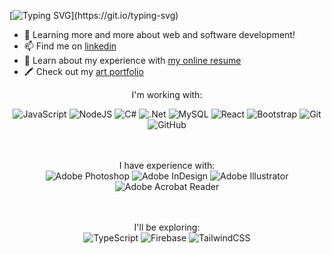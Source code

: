 [![Typing SVG](https://readme-typing-svg.demolab.com?font=Roboto+Slab&size=30&pause=1000&width=435&lines=Sarah+Andyshak+is...)](https://git.io/typing-svg)

- 🌱 Learning more and more about web and software development!
- 📫 Find me on [linkedin](https://www.linkedin.com/in/sarah-andyshak/)
- 📃 Learn about my experience with [my online resume](https://sarah-andyshak-resume.vercel.app/)
- 🖍️ Check out my [art portfolio](https://sarahandyshak.com/)

<div align="center">
I'm working with:
<br>
<!-- [![techstack logo](https://readme-components.vercel.app/api?component=logo&logo=javascript)](https://github.com/harish-sethuraman/readme-components)[![techstack logo](https://readme-components.vercel.app/api?component=logo&logo=Csharp)](https://github.com/harish-sethuraman/readme-components)[![techstack logo](https://readme-components.vercel.app/api?component=logo&logo=React)](https://github.com/harish-sethuraman/readme-components)[![techstack logo](https://readme-components.vercel.app/api?component=logo&logo=MySQL)](https://github.com/harish-sethuraman/readme-components) -->

![JavaScript](https://img.shields.io/badge/javascript-%23323330.svg?style=for-the-badge&logo=javascript&logoColor=%23F7DF1E) ![NodeJS](https://img.shields.io/badge/node.js-6DA55F?style=for-the-badge&logo=node.js&logoColor=white) ![C#](https://img.shields.io/badge/c%23-%23239120.svg?style=for-the-badge&logo=c-sharp&logoColor=white) ![.Net](https://img.shields.io/badge/.NET-5C2D91?style=for-the-badge&logo=.net&logoColor=white) ![MySQL](https://img.shields.io/badge/mysql-%2300f.svg?style=for-the-badge&logo=mysql&logoColor=white) ![React](https://img.shields.io/badge/react-%2320232a.svg?style=for-the-badge&logo=react&logoColor=%2361DAFB) ![Bootstrap](https://img.shields.io/badge/bootstrap-%23563D7C.svg?style=for-the-badge&logo=bootstrap&logoColor=white)
 ![Git](https://img.shields.io/badge/git-%23F05033.svg?style=for-the-badge&logo=git&logoColor=white) ![GitHub](https://img.shields.io/badge/github-%23121011.svg?style=for-the-badge&logo=github&logoColor=white)


<br><br>
I have experience with:
<br>
![Adobe Photoshop](https://img.shields.io/badge/adobe%20photoshop-%2331A8FF.svg?style=for-the-badge&logo=adobe%20photoshop&logoColor=white) ![Adobe InDesign](https://img.shields.io/badge/Adobe%20InDesign-49021F?style=for-the-badge&logo=adobeindesign&logoColor=white) ![Adobe Illustrator](https://img.shields.io/badge/adobe%20illustrator-%23FF9A00.svg?style=for-the-badge&logo=adobe%20illustrator&logoColor=white) ![Adobe Acrobat Reader](https://img.shields.io/badge/Adobe%20Acrobat%20Reader-EC1C24.svg?style=for-the-badge&logo=Adobe%20Acrobat%20Reader&logoColor=white)

<br><br>
I'll be exploring:
<br>![TypeScript](https://img.shields.io/badge/typescript-%23007ACC.svg?style=for-the-badge&logo=typescript&logoColor=white) ![Firebase](https://img.shields.io/badge/Firebase-039BE5?style=for-the-badge&logo=Firebase&logoColor=white) ![TailwindCSS](https://img.shields.io/badge/tailwindcss-%2338B2AC.svg?style=for-the-badge&logo=tailwind-css&logoColor=white)
 </div>


<!--
**SarahAndyshak/SarahAndyshak** is a ✨ _special_ ✨ repository because its `README.md` (this file) appears on your GitHub profile.

Here are some ideas to get you started:

- 🔭 I’m currently working on ...
- 🌱 I’m currently learning ...
- 👯 I’m looking to collaborate on ...
- 🤔 I’m looking for help with ...
- 💬 Ask me about ...
- 📫 How to reach me: ...
- 😄 Pronouns: ...
- ⚡ Fun fact: ...
-->
